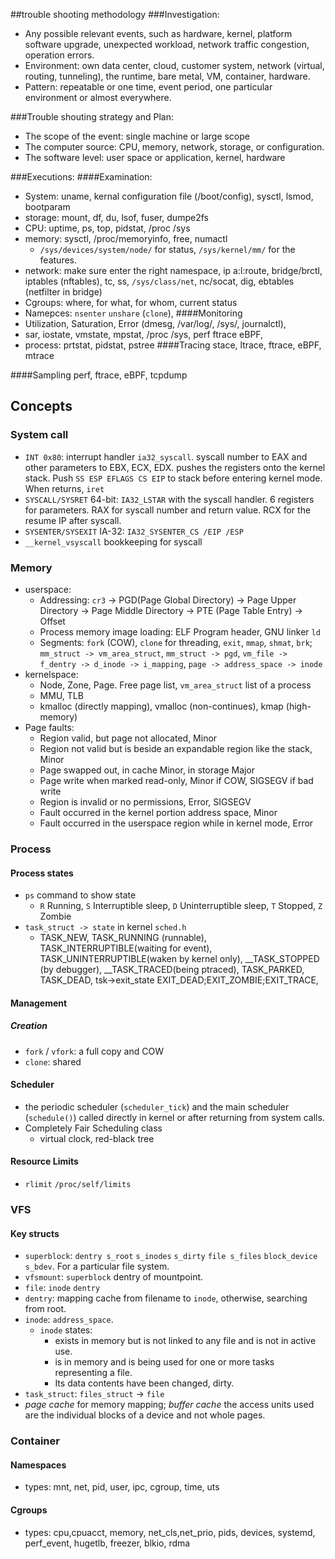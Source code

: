 ##trouble shooting methodology
###Investigation:
- Any possible relevant events, such as hardware, kernel, platform software upgrade, unexpected workload, network traffic congestion, operation errors.
- Environment: own data center, cloud, customer system, network (virtual, routing, tunneling), the runtime, bare metal, VM, container, hardware.
- Pattern: repeatable or one time, event period, one particular environment or almost everywhere.

###Trouble shouting strategy and Plan:
- The scope of the event: single machine or large scope
- The computer source: CPU, memory, network, storage, or configuration.
- The software level: user space or application, kernel, hardware


###Executions:
####Examination:
  - System: uname, kernal configuration file (/boot/config), sysctl, lsmod, bootparam
  - storage: mount, df, du, lsof, fuser, dumpe2fs
  - CPU: uptime, ps, top, pidstat,  /proc /sys
  - memory: sysctl, /proc/memoryinfo, free, numactl
    - `/sys/devices/system/node/` for status, `/sys/kernel/mm/` for the features.
  - network: make sure enter the right namespace, ip a:l:route, bridge/brctl, iptables (nftables), tc, ss, `/sys/class/net`, nc/socat, dig, ebtables (netfilter in bridge)
  - Cgroups: where, for what, for whom, current status
  - Namepces: `nsenter` `unshare` (`clone`),
####Monitoring
  - Utilization, Saturation, Error (dmesg, /var/log/, /sys/, journalctl),
  - sar, iostate, vmstate, mpstat, /proc /sys, perf ftrace eBPF,
  - process: prtstat, pidstat, pstree
####Tracing
  stace, ltrace, ftrace, eBPF, mtrace

####Sampling
  perf, ftrace, eBPF, tcpdump

## Concepts

### System call
- `INT 0x80`: interrupt handler `ia32_syscall`. syscall number to EAX and other parameters to EBX, ECX, EDX. pushes the registers onto the kernel stack. Push `SS ESP EFLAGS CS EIP` to stack before entering kernel mode. When returns, `iret`
- `SYSCALL/SYSRET` 64-bit: `IA32_LSTAR` with the syscall handler. 6 registers for parameters. RAX for syscall number and return value. RCX for the resume IP after syscall.
- `SYSENTER/SYSEXIT` IA-32: `IA32_SYSENTER_CS /EIP /ESP`
- `__kernel_vsyscall` bookkeeping for syscall
### Memory
- userspace:
  - Addressing: `cr3` -> PGD(Page Global Directory) -> Page Upper Directory -> Page Middle Directory -> PTE (Page Table Entry) -> Offset
  - Process memory image loading: ELF Program header, GNU linker `ld`
  - Segments: `fork` (COW), `clone` for threading, `exit`, `mmap`, `shmat`, `brk`; `mm_struct -> vm_area_struct`, `mm_struct -> pgd`, `vm_file -> f_dentry -> d_inode -> i_mapping`, `page -> address_space -> inode`
- kernelspace:
  - Node, Zone, Page. Free page list, `vm_area_struct` list of a process
  - MMU, TLB
  - kmalloc (directly mapping), vmalloc (non-continues), kmap (high-memory)
- Page faults:
  - Region valid, but page not allocated, Minor
  - Region not valid but is beside an expandable region like the stack, Minor
  - Page swapped out, in cache Minor, in storage Major
  - Page write when marked read-only, Minor if COW, SIGSEGV if bad write
  - Region is invalid or no permissions, Error, SIGSEGV
  - Fault occurred in the kernel portion address space, Minor
  - Fault occurred in the userspace region while in kernel mode, Error

### Process
#### Process states
- `ps` command to show state
  - `R` Running, `S` Interruptible sleep,  `D` Uninterruptible sleep, `T` Stopped, `Z` Zombie
- `task_struct -> state` in kernel `sched.h`
  - TASK_NEW, TASK_RUNNING (runnable), TASK_INTERRUPTIBLE(waiting for event), TASK_UNINTERRUPTIBLE(waken by kernel only), __TASK_STOPPED (by debugger), __TASK_TRACED(being ptraced), TASK_PARKED, TASK_DEAD,  tsk->exit_state EXIT_DEAD;EXIT_ZOMBIE;EXIT_TRACE,

#### Management
##### Creation
  - `fork` / `vfork`: a full copy and COW
  - `clone`: shared
#### Scheduler
  - the periodic scheduler (`scheduler_tick`)  and the main scheduler (`schedule()`) called directly in kernel or after returning from system calls.
  - Completely Fair Scheduling class
    - virtual clock, red-black tree

#### Resource Limits
- `rlimit` `/proc/self/limits`

### VFS
#### Key structs
- `superblock`: `dentry s_root` `s_inodes` `s_dirty` `file s_files` `block_device s_bdev`. For a particular file system.
- `vfsmount`: `superblock` dentry of mountpoint.
- `file`: `inode` `dentry`
- `dentry`: mapping cache from filename to `inode`, otherwise, searching from root.
- `inode`: `address_space`.
  - `inode` states:
    - exists in memory but is not linked to any file and is not in active use.
    - is in memory and is being used for one or more tasks representing a file.
    - Its data contents have been changed, dirty.
- `task_struct`: `files_struct` -> `file`
- _page cache_ for memory mapping; _buffer cache_ the access units used are the individual blocks of a device and not whole pages.


### Container
#### Namespaces
- types: mnt, net, pid, user, ipc, cgroup, time, uts

#### Cgroups
- types: cpu,cpuacct,  memory, net_cls,net_prio,  pids,  devices, systemd, perf_event, hugetlb, freezer, blkio, rdma

